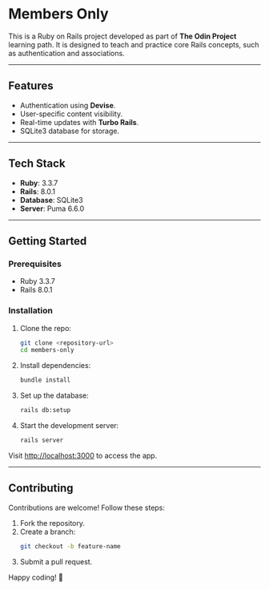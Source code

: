 # Members Only

This is a Ruby on Rails project developed as part of **The Odin Project** learning path. It is designed to teach and practice core Rails concepts, such as authentication and associations.

---

## Features

- Authentication using **Devise**.
- User-specific content visibility.
- Real-time updates with **Turbo Rails**.
- SQLite3 database for storage.

---

## Tech Stack

- **Ruby**: 3.3.7
- **Rails**: 8.0.1
- **Database**: SQLite3
- **Server**: Puma 6.6.0

---

## Getting Started

### Prerequisites

- Ruby 3.3.7
- Rails 8.0.1

### Installation

1. Clone the repo:
   ```bash
   git clone <repository-url>
   cd members-only
   ```

2. Install dependencies:
   ```bash
   bundle install
   ```

3. Set up the database:
   ```bash
   rails db:setup
   ```

4. Start the development server:
   ```bash
   rails server
   ```

Visit [http://localhost:3000](http://localhost:3000) to access the app.

---

## Contributing

Contributions are welcome! Follow these steps:

1. Fork the repository.
2. Create a branch:
   ```bash
   git checkout -b feature-name
   ```
3. Submit a pull request.

Happy coding! 🎉
